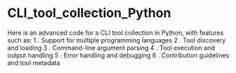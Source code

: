 # CLI_tool_collection_Python
Here is an advanced code for a CLI tool collection in Python, with features such as:
  1 . Support for multiple programming languages
  2 . Tool discovery and loading
  3 . Command-line argument parsing
  4 . Tool execution and output handling
  5 . Error handling and debugging
  6 . Contribution guidelines and tool metadata
